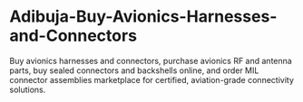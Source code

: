 # Adibuja-Buy-Avionics-Harnesses-and-Connectors
Buy avionics harnesses and connectors, purchase avionics RF and antenna parts, buy sealed connectors and backshells online, and order MIL connector assemblies marketplace for certified, aviation-grade connectivity solutions.
